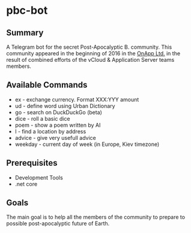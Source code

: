 # pbc-bot

## Summary

A Telegram bot for the secret Post-Apocalyptic B. community. This community appeared in the beginning of 2016 in the [OnApp Ltd.](http://www.onapp.com) in the result of combined efforts of the vCloud & Application Server teams members.

## Available Commands

- ex - exchange currency. Format XXX:YYY amount
- ud - define word using Urban Dictionary
- go - search on DuckDuckGo (beta)
- dice - roll a basic dice
- poem - show a poem written by AI
- l - find a location by address
- advice - give very usefull advice
- weekday - current day of week (in Europe, Kiev timezone)

## Prerequisites

- Development Tools
- .net core

## Goals

The main goal is to help all the members of the community to prepare to possible post-apocalyptic future of Earth.
